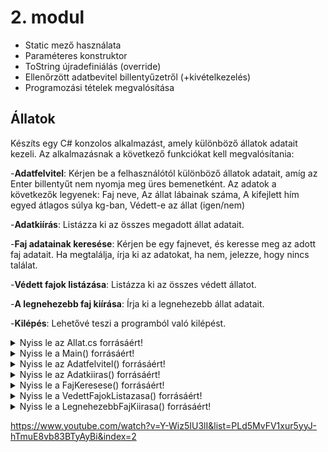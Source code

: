 # 2. modul

- Static mező használata
- Paraméteres konstruktor
- ToString újradefiniálás (override)
- Ellenőrzött adatbevitel billentyűzetről (+kivételkezelés)
- Programozási tételek megvalósítása

## Állatok
Készíts egy C# konzolos alkalmazást, amely különböző állatok adatait kezeli. Az alkalmazásnak a következő funkciókat kell megvalósítania:

-**Adatfelvitel**: Kérjen be a felhasználótól különböző állatok adatait, amíg az Enter billentyűt nem nyomja meg üres bemenetként. Az adatok a következők legyenek: Faj neve, Az állat lábainak száma, A kifejlett hím egyed átlagos súlya kg-ban, Védett-e az állat (igen/nem)

-**Adatkiírás**: Listázza ki az összes megadott állat adatait.

-**Faj adatainak keresése**:  Kérjen be egy fajnevet, és keresse meg az adott faj adatait. Ha megtalálja, írja ki az adatokat, ha nem, jelezze, hogy nincs találat.

-**Védett fajok listázása**: Listázza ki az összes védett állatot.

-**A legnehezebb faj kiírása**: Írja ki a legnehezebb állat adatait.

-**Kilépés**: Lehetővé teszi a programból való kilépést.

<details>
<summary>Nyiss le az Allat.cs forrásáért!</summary>

### `Allat.cs` példa:
```c#
internal class Allat
    {
        public static Allat legnehezebbAllat;

        public string nev;
        public int labakSzama;
        public double atlagosSuly;
        public bool vedett;

        public Allat(string nev, int labakSzama, double atlagosSuly, bool vedett)
        {
            this.nev = nev;
            this.labakSzama = labakSzama;
            this.atlagosSuly = atlagosSuly;
            this.vedett = vedett;

            //Már az új példány létrehozásakor eltároljuk a legnehezebb állat példányt, így a LegnehezebbFajKiirasa() fgv nagyon leegyszerűsödik.
            if (legnehezebbAllat == null || atlagosSuly > legnehezebbAllat.atlagosSuly)
            {
                legnehezebbAllat = this;
            }
        }

        // Destruktor: akkor hívnak meg, amikor egy objektum élettartama véget ér, és az erőforrások (fájlok, hálózati kapcsolatok, memória) felszabadítására van szükség. A .NET keretrendszer szemétgyűjtője (garbage collector) hatékonyan kezeli az erőforrások felszabadítását, így ritkán használjuk, az IDisposable interfész és a using utasítás gyakran jobb megoldás az erőforrások kezelésére.
        ~Allat()
        {
            // Itt végezhetünk erőforrás felszabadítást, ha szükséges
            Console.WriteLine($"{this.nev} destruktora meghívásra került.");
        }

        public override string ToString()
        {
            return $"Név: {nev}, Lábak száma: {labakSzama}, Átlagos súly: {atlagosSuly} kg, Védett: {vedett}";
        }
    }

```
</details>

<details>
<summary>Nyiss le a Main() forrásáért!</summary>

### `Main` példa:
```c#
static void Main(string[] args)
        {
            Console.OutputEncoding = System.Text.Encoding.Unicode;
            Console.InputEncoding = System.Text.Encoding.Unicode;
            List<Allat> allatok = new List<Allat>();
            while (true)
            {
                Console.WriteLine("1. Adatfelvitel");
                Console.WriteLine("2. Adatkiírás");
                Console.WriteLine("3. Faj adatainak keresése");
                Console.WriteLine("4. Védett fajok listázása");
                Console.WriteLine("5. A legnehezebb faj kiírása");
                Console.WriteLine("6. Kilépés");
                Console.Write("Válassz egy opciót:");
                
                char valasztas = Console.ReadKey(true).KeyChar;
                Console.WriteLine();

                switch (valasztas)
                {
                    case '1':
                        Adatfelvitel(allatok);
                        break;
                    case '2':
                        Adatkiiras(allatok);
                        break;
                    case '3':
                        FajKeresese(allatok);
                        break;
                    case '4':
                        VedettFajokListazasa(allatok);
                        break;
                    case '5':
                        LegnehezebbFajKiirasa();
                        break;
                    case '6':
                        Console.WriteLine("Nyomj egy billentyűt a kilépéshez!");
                        Console.ReadKey();
                        return;
                    default:
                        Console.WriteLine("Érvénytelen választás, próbáld újra.");
                        break;
                }

            }
        }
```
</details>

<details>
<summary>Nyiss le az Adatfelvitel() forrásáért!</summary>

### `Adatfelvitel()` példa:
```c#
        static void Adatfelvitel(List<Allat> allatok)
        {
            while (true)
            {
                try
                {
                    Console.WriteLine("Add meg a faj nevét (vagy nyomj Entert a befejezéshez):");
                    string nev = Console.ReadLine();
                    if (String.IsNullOrWhiteSpace(nev))
                        break;

                    Console.WriteLine("Add meg az állat lábainak számát:");
                    if (!int.TryParse(Console.ReadLine(), out int labakSzama))
                    {
                        Console.WriteLine("Érvénytelen számformátum. Próbáld újra.");
                        continue;
                    }

                    Console.WriteLine("Add meg a kifejlett hím egyed átlagos súlyát kg-ban:");
                    if (!double.TryParse(Console.ReadLine(), out double atlagosSuly))
                    {
                        Console.WriteLine("Érvénytelen számformátum. Próbáld újra.");
                        continue;
                    }

                    Console.WriteLine("Védett? (i/n):");
                    char vedettInput = Console.ReadKey(false).KeyChar;
                    bool vedett = vedettInput == 'i' ? true : vedettInput == 'n' ? false : throw new ArgumentException("Érvénytelen válasz.");
                    Console.WriteLine();

                    allatok.Add(new Allat(nev, labakSzama, atlagosSuly, vedett));
                }
                catch (Exception ex)
                {
                    Console.WriteLine($"Hiba történt: {ex.Message}. Próbáld újra.");
                }
            }
        }


```
</details>

<details>
<summary>Nyiss le az Adatkiiras() forrásáért!</summary>

### `Adatkiiras()` példa:
```c#
        static void Adatkiiras(List<Allat> allatok)
        {
            Console.WriteLine("\nMegadott fajok:");
            if (allatok.Count > 0)
            {
                foreach (Allat allat in allatok)
                {
                    //Használjuk az override-olt ToString() -et, ki sem kell írni a ToString() függvényt mert így is az hívódik meg 
                    Console.WriteLine(allat);
                }
            }
            else
            {
                Console.WriteLine("Nincs találat.");
            }
        }

```
</details>


<details>
<summary>Nyiss le a FajKeresese() forrásáért!</summary>

### `FajKeresese()` példa:
```c#
        static void FajKeresese(List<Allat> allatok)
        {
            Console.Write("Add meg a keresett faj nevét: ");
            string keresettNev = Console.ReadLine();
            Allat talalat = null;

            foreach (Allat allat in allatok)
            {
                if (allat.nev.Equals(keresettNev, StringComparison.OrdinalIgnoreCase))
                {
                    talalat = allat;
                    break;
                }
            }

            if (talalat != null)
            {
                Console.WriteLine("Talált faj:");
                Console.WriteLine(talalat);
            }
            else
            {
                Console.WriteLine("Nincs találat.");
            }
        }


```
</details>


<details>
<summary>Nyiss le a VedettFajokListazasa() forrásáért!</summary>

### `VedettFajokListazasa()` példa:
```c#
        static void VedettFajokListazasa(List<Allat> allatok)
        {
            Console.WriteLine("Védett fajok:");
            List<Allat> vedettFajok = new List<Allat>();
            //List<Allat> vedettFajok = allatok.FindAll(a => a.vedett);

            foreach (Allat allat in allatok)
            {
                if (allat.vedett)
                {
                    vedettFajok.Add(allat);
                }
            }

            if (vedettFajok.Count > 0)
            {
                Console.WriteLine("Védett fajok:");
                foreach (Allat allat in vedettFajok)
                {
                    Console.WriteLine(allat);
                }
            }
            else
            {
                Console.WriteLine("Nincs találat.");
            }
        }


```
</details>


<details>
<summary>Nyiss le a LegnehezebbFajKiirasa() forrásáért!</summary>

### `LegnehezebbFajKiirasa()` példa:
```c#
        static void LegnehezebbFajKiirasa()
        {
            if (Allat.legnehezebbAllat != null)
            {
                Console.WriteLine("A legnehezebb faj:");
                Console.WriteLine(Allat.legnehezebbAllat);
            }
            else
            {
                Console.WriteLine("Nincs megadott faj.");
            }
        }

```
</details>

https://www.youtube.com/watch?v=Y-Wiz5IU3lI&list=PLd5MvFV1xur5yyJ-hTmuE8vb83BTyAyBi&index=2
